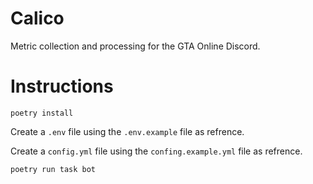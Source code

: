 # Calico
Metric collection and processing for the GTA Online Discord.

# Instructions
`poetry install`

Create a `.env` file using the `.env.example` file as refrence.

Create a `config.yml` file using the `confing.example.yml` file as refrence. 

`poetry run task bot`
